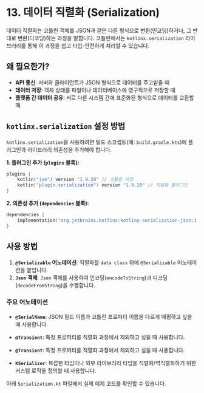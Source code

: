 # 13. 데이터 직렬화 (Serialization)

데이터 직렬화는 코틀린 객체를 JSON과 같은 다른 형식으로 변환(인코딩)하거나, 그 반대로 변환(디코딩)하는 과정을 말합니다. 코틀린에서는 `kotlinx.serialization` 라이브러리를 통해 이 과정을 쉽고 타입-안전하게 처리할 수 있습니다.

## 왜 필요한가?

- **API 통신**: 서버와 클라이언트가 JSON 형식으로 데이터를 주고받을 때
- **데이터 저장**: 객체 상태를 파일이나 데이터베이스에 영구적으로 저장할 때
- **플랫폼 간 데이터 공유**: 서로 다른 시스템 간에 표준화된 형식으로 데이터를 교환할 때

## `kotlinx.serialization` 설정 방법

`kotlinx.serialization`을 사용하려면 빌드 스크립트(예: `build.gradle.kts`)에 플러그인과 라이브러리 의존성을 추가해야 합니다.

**1. 플러그인 추가 (`plugins` 블록):**
```kotlin
plugins {
    kotlin("jvm") version "1.9.20" // 코틀린 버전
    kotlin("plugin.serialization") version "1.9.20" // 직렬화 플러그인
}
```

**2. 의존성 추가 (`dependencies` 블록):**
```kotlin
dependencies {
    implementation("org.jetbrains.kotlinx:kotlinx-serialization-json:1.6.3")
}
```

## 사용 방법

1.  **`@Serializable` 어노테이션**: 직렬화할 `data class` 위에 `@Serializable` 어노테이션을 붙입니다.
2.  **`Json` 객체**: `Json` 객체를 사용하여 인코딩(`encodeToString`)과 디코딩(`decodeFromString`)을 수행합니다.

### 주요 어노테이션

- **`@SerialName`**: JSON 필드 이름과 코틀린 프로퍼티 이름을 다르게 매핑하고 싶을 때 사용합니다.
- **`@Transient`**: 특정 프로퍼티를 직렬화 과정에서 제외하고 싶을 때 사용합니다.

- **`@Transient`**: 특정 프로퍼티를 직렬화 과정에서 제외하고 싶을 때 사용합니다.
- **`KSerializer`**: 복잡한 타입이나 외부 라이브러리 타입을 직렬화/역직렬화하기 위한 커스텀 로직을 정의할 때 사용합니다.

아래 `Serialization.kt` 파일에서 실제 예제 코드를 확인할 수 있습니다.
